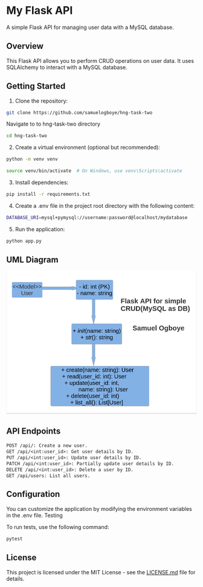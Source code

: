 # My Flask API

A simple Flask API for managing user data with a MySQL database.

## Overview

This Flask API allows you to perform CRUD operations on user data. It uses SQLAlchemy to interact with a MySQL database.

## Getting Started

1. Clone the repository:

```bash
git clone https://github.com/samuelogboye/hng-task-two
```

Navigate to to hng-task-two directory

```bash
cd hng-task-two
```

2. Create a virtual environment (optional but recommended):

```bash
python -m venv venv
```

```bash
source venv/bin/activate  # On Windows, use venv\Scripts\activate
```

3. Install dependencies:

```bash
pip install -r requirements.txt
```

4. Create a .env file in the project root directory with the following content:

```bash
DATABASE_URI=mysql+pymysql://username:password@localhost/mydatabase
```

5. Run the application:

```bash
python app.py
```

## UML Diagram

![UML DIAGRAM](UML-Diagram.png)

## API Endpoints

    POST /api/: Create a new user.
    GET /api/<int:user_id>: Get user details by ID.
    PUT /api/<int:user_id>: Update user details by ID.
    PATCH /api/<int:user_id>: Partially update user details by ID.
    DELETE /api/<int:user_id>: Delete a user by ID.
    GET /api/users: List all users.

## Configuration

You can customize the application by modifying the environment variables in the .env file.
Testing

To run tests, use the following command:

```bash
pytest
```

## License

This project is licensed under the MIT License - see the [LICENSE.md](LICENSE) file for details.
